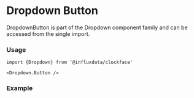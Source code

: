 # Dropdown Button

DropdownButton is part of the Dropdown component family and can be accessed from the single import.

### Usage
```tsx
import {Dropdown} from '@influxdata/clockface'

<Dropdown.Button />
```

### Example
<!-- STORY -->


<!-- STORY HIDE START -->

<!-- STORY HIDE END -->

<!-- PROPS -->

